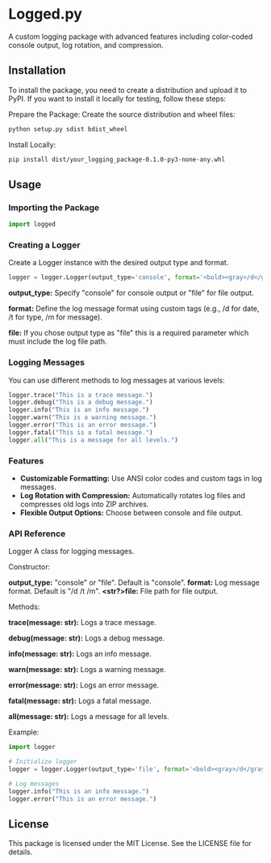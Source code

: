 # Logged.py
A custom logging package with advanced features including color-coded console output, log rotation, and compression.

## Installation
To install the package, you need to create a distribution and upload it to PyPI. If you want to install it locally for testing, follow these steps:

Prepare the Package: Create the source distribution and wheel files:

```bash
python setup.py sdist bdist_wheel
```
Install Locally:

```bash
pip install dist/your_logging_package-0.1.0-py3-none-any.whl
```
## Usage
### Importing the Package
```python
import logged
```

### Creating a Logger
Create a Logger instance with the desired output type and format.

```python
logger = logger.Logger(output_type='console', format='<bold><gray>/d</gray> <type>/t</type></bold>       /m')
```
**output_type:** Specify "console" for console output or "file" for file output.

**format:** Define the log message format using custom tags (e.g., /d for date, /t for type, /m for message).

**file:** If you chose output type as "file" this is a required parameter which must include the log file path.

### Logging Messages
You can use different methods to log messages at various levels:

```python
logger.trace("This is a trace message.")
logger.debug("This is a debug message.")
logger.info("This is an info message.")
logger.warn("This is a warning message.")
logger.error("This is an error message.")
logger.fatal("This is a fatal message.")
logger.all("This is a message for all levels.")
```
### Features
- **Customizable Formatting:** Use ANSI color codes and custom tags in log messages.
- **Log Rotation with Compression:** Automatically rotates log files and compresses old logs into ZIP archives.
- **Flexible Output Options:** Choose between console and file output.

### API Reference
<class>Logger
A class for logging messages.

Constructor:

**<str>output_type:** "console" or "file". Default is "console".
**<str>format:** Log message format. Default is "<bold><gray>/d</gray> <type>/t</type></bold> /m".
**<str?>file:** File path for file output.

Methods:

**trace(message: str):** Logs a trace message.

**debug(message: str):** Logs a debug message.

**info(message: str):** Logs an info message.

**warn(message: str):** Logs a warning message.

**error(message: str):** Logs an error message.

**fatal(message: str):** Logs a fatal message.

**all(message: str):** Logs a message for all levels.


Example:
```python
import logger

# Initialize logger
logger = logger.Logger(output_type='file', format='<bold><gray>/d</gray> <type>/t</type></bold>       /m', file='logfile.txt')

# Log messages
logger.info("This is an info message.")
logger.error("This is an error message.")
```

## License

This package is licensed under the MIT License. See the LICENSE file for details.
